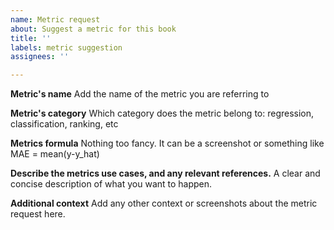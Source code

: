```yaml
---
name: Metric request
about: Suggest a metric for this book
title: ''
labels: metric suggestion
assignees: ''

---
```


**Metric's name**
Add the name of the metric you are referring to

**Metric's category**
Which category does the metric belong to: regression, classification, ranking, etc

**Metrics formula**
Nothing too fancy. It can be a screenshot or something like MAE = mean(y-y_hat)

**Describe the metrics use cases, and any relevant references.**
A clear and concise description of what you want to happen.

**Additional context**
Add any other context or screenshots about the metric request here.
